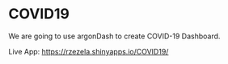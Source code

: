 # COVID19
We are going to use argonDash to create COVID-19 Dashboard.

Live App: https://rzezela.shinyapps.io/COVID19/

